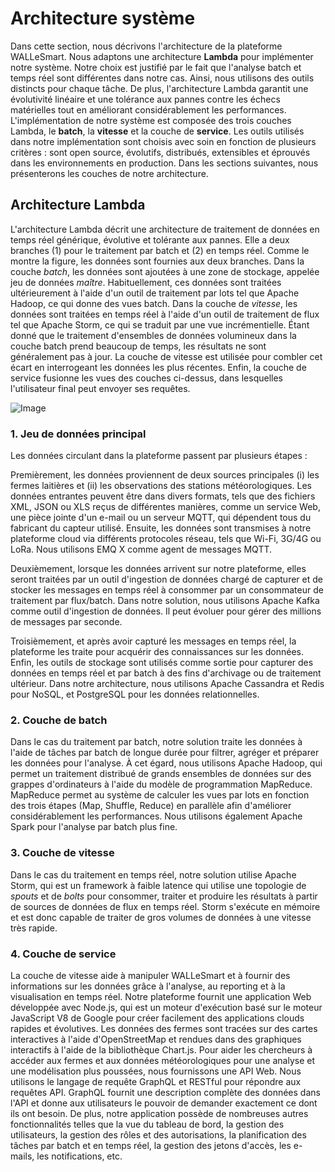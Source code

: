 # Architecture système

Dans cette section, nous décrivons l'architecture de la plateforme WALLeSmart. Nous adaptons une architecture **Lambda** pour implémenter notre système. Notre choix est justifié par le fait que l'analyse batch et temps réel sont différentes dans notre cas. Ainsi, nous utilisons des outils distincts pour chaque tâche. De plus, l'architecture Lambda garantit une évolutivité linéaire et une tolérance aux pannes contre les échecs matérielles tout en améliorant considérablement les performances. L'implémentation de notre système est composée des trois couches Lambda, le **batch**, la **vitesse** et la couche de **service**. Les outils utilisés dans notre implémentation sont choisis avec soin en fonction de plusieurs critères : sont open source, évolutifs, distribués, extensibles et éprouvés dans les environnements en production. Dans les sections suivantes, nous présenterons les couches de notre architecture.

## Architecture Lambda

L'architecture Lambda décrit une architecture de traitement de données en temps réel générique, évolutive et tolérante aux pannes. Elle a deux branches (1) pour le traitement par batch et (2) en temps réel. Comme le montre la figure, les données sont fournies aux deux branches. Dans la couche *batch*, les données sont ajoutées à une zone de stockage, appelée jeu de données *maître*. Habituellement, ces données sont traitées ultérieurement à l'aide d'un outil de traitement par lots tel que Apache Hadoop, ce qui donne des vues batch. Dans la couche de *vitesse*, les données sont traitées en temps réel à l'aide d'un outil de traitement de flux tel que Apache Storm, ce qui se traduit par une vue incrémentielle. Étant donné que le traitement d'ensembles de données volumineux dans la couche batch prend beaucoup de temps, les résultats ne sont généralement pas à jour. La couche de vitesse est utilisée pour combler cet écart en interrogeant les données les plus récentes. Enfin, la couche de service fusionne les vues des couches ci-dessus, dans lesquelles l'utilisateur final peut envoyer ses requêtes.

![Image](/images/reference/lambda.png)

### 1. Jeu de données principal

Les données circulant dans la plateforme passent par plusieurs étapes :

Premièrement, les données proviennent de deux sources principales (i) les fermes laitières et (ii) les observations des stations météorologiques. Les données entrantes peuvent être dans divers formats, tels que des fichiers XML, JSON ou XLS reçus de différentes manières, comme un service Web, une pièce jointe d'un e-mail ou un serveur MQTT, qui dépendent tous du fabricant du capteur utilisé. Ensuite, les données sont transmises à notre plateforme cloud via différents protocoles réseau, tels que Wi-Fi, 3G/4G ou LoRa. Nous utilisons EMQ X comme agent de messages MQTT.

Deuxièmement, lorsque les données arrivent sur notre plateforme, elles seront traitées par un outil d'ingestion de données chargé de capturer et de stocker les messages en temps réel à consommer par un consommateur de traitement par flux/batch. Dans notre solution, nous utilisons Apache Kafka comme outil d'ingestion de données. Il peut évoluer pour gérer des millions de messages par seconde.

Troisièmement, et après avoir capturé les messages en temps réel, la plateforme les traite pour acquérir des connaissances sur les données. Enfin, les outils de stockage sont utilisés comme sortie pour capturer des données en temps réel et par batch à des fins d'archivage ou de traitement ultérieur. Dans notre architecture, nous utilisons Apache Cassandra et Redis pour NoSQL, et PostgreSQL pour les données relationnelles.

### 2. Couche de batch

Dans le cas du traitement par batch, notre solution traite les données à l'aide de tâches par batch de longue durée pour filtrer, agréger et préparer les données pour l'analyse. À cet égard, nous utilisons Apache Hadoop, qui permet un traitement distribué de grands ensembles de données sur des grappes d'ordinateurs à l'aide du modèle de programmation MapReduce. MapReduce permet au système de calculer les vues par lots en fonction des trois étapes (Map, Shuffle, Reduce) en parallèle afin d'améliorer considérablement les performances. Nous utilisons également Apache Spark pour l'analyse par batch plus fine.

### 3. Couche de vitesse

Dans le cas du traitement en temps réel, notre solution utilise Apache Storm, qui est un framework à faible latence qui utilise une topologie de *spouts* et de *bolts* pour consommer, traiter et produire les résultats à partir de sources de données de flux en temps réel. Storm s'exécute en mémoire et est donc capable de traiter de gros volumes de données à une vitesse très rapide.

### 4. Couche de service

La couche de vitesse aide à manipuler WALLeSmart et à fournir des informations sur les données grâce à l'analyse, au reporting et à la visualisation en temps réel. Notre plateforme fournit une application Web développée avec Node.js, qui est un moteur d'exécution basé sur le moteur JavaScript V8 de Google pour créer facilement des applications clouds rapides et évolutives. Les données des fermes sont tracées sur des cartes interactives à l'aide d'OpenStreetMap et rendues dans des graphiques interactifs à l'aide de la bibliothèque Chart.js. Pour aider les chercheurs à accéder aux fermes et aux données météorologiques pour une analyse et une modélisation plus poussées, nous fournissons une API Web. Nous utilisons le langage de requête GraphQL et RESTful pour répondre aux requêtes API. GraphQL fournit une description complète des données dans l'API et donne aux utilisateurs le pouvoir de demander exactement ce dont ils ont besoin. De plus, notre application possède de nombreuses autres fonctionnalités telles que la vue du tableau de bord, la gestion des utilisateurs, la gestion des rôles et des autorisations, la planification des tâches par batch et en temps réel, la gestion des jetons d'accès, les e-mails, les notifications, etc.
